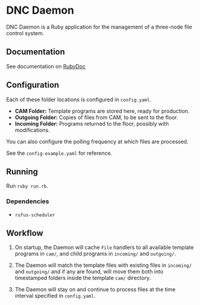 # **DNC Daemon**

DNC Daemon is a Ruby application for the management of a three-node file control system.

## Documentation

See documentation on [RubyDoc](http://www.rubydoc.info/github/z64/dnc-daemon/master)

## Configuration

Each of these folder locations is configured in `config.yaml`.

- **CAM Folder:** Template programs are stored here, ready for production.
- **Outgoing Folder:** Copies of files from CAM, to be sent to the floor.
- **Incoming Folder:** Programs returned to the floor, possibly with modifications.

You can also configure the polling frequency at which files are processed.

See the `config-example.yaml` for reference.

## Running

Run `ruby run.rb`.

### Dependencies

- `rufus-scheduler`

## Workflow

1. On startup, the Daemon will cache `File` handlers to all available template programs in `cam/`, and child programs in `incoming/` and `outgoing/`.

2. The Daemon will match the template files with existing files in `incoming/` and `outgoing/` and if any are found, will move them both into timestamped folders inside the template `cam/` directory.

3. The Daemon will stay on and continue to process files at the time interval specified in `config.yaml`.
